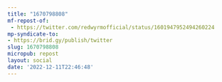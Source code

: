 ```yaml
---
title: "1670798808"
mf-repost-of:
 - https://twitter.com/redwyrmofficial/status/1601947952494260224
mp-syndicate-to:
- https://brid.gy/publish/twitter
slug: 1670798808
micropub: repost
layout: social
date: '2022-12-11T22:46:48'
---
```

